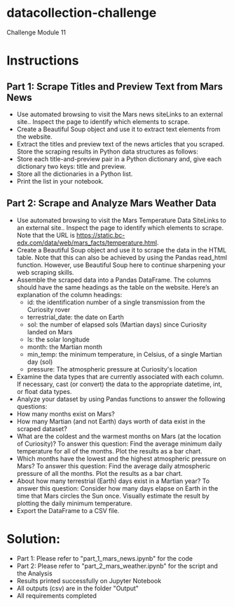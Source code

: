 # datacollection-challenge
Challenge Module 11


# Instructions

## Part 1: Scrape Titles and Preview Text from Mars News

 - Use automated browsing to visit the Mars news siteLinks to an external site.. Inspect the page to identify which elements to scrape.
 - Create a Beautiful Soup object and use it to extract text elements from the website.
 - Extract the titles and preview text of the news articles that you scraped. Store the scraping results in Python data structures as follows:
 - Store each title-and-preview pair in a Python dictionary and, give each dictionary two keys: title and preview.
 - Store all the dictionaries in a Python list.
 - Print the list in your notebook.

## Part 2: Scrape and Analyze Mars Weather Data

 - Use automated browsing to visit the Mars Temperature Data SiteLinks to an external site.. Inspect the page to identify which elements to scrape. Note that the URL is https://static.bc-edx.com/data/web/mars_facts/temperature.html.
 - Create a Beautiful Soup object and use it to scrape the data in the HTML table. Note that this can also be achieved by using the Pandas read_html function. However, use Beautiful Soup here to continue sharpening your web scraping skills.
 - Assemble the scraped data into a Pandas DataFrame. The columns should have the same headings as the table on the website. Here’s an explanation of the column headings:
     - id: the identification number of a single transmission from the Curiosity rover
     - terrestrial_date: the date on Earth
     - sol: the number of elapsed sols (Martian days) since Curiosity landed on Mars
     - ls: the solar longitude
     - month: the Martian month
     - min_temp: the minimum temperature, in Celsius, of a single Martian day (sol)
     - pressure: The atmospheric pressure at Curiosity's location
 - Examine the data types that are currently associated with each column. If necessary, cast (or convert) the data to the appropriate datetime, int, or float data types.
 - Analyze your dataset by using Pandas functions to answer the following questions:
 - How many months exist on Mars?
 - How many Martian (and not Earth) days worth of data exist in the scraped dataset?
 - What are the coldest and the warmest months on Mars (at the location of Curiosity)? To answer this question: Find the average minimum daily temperature for all of the months. Plot the results as a bar chart.
 - Which months have the lowest and the highest atmospheric pressure on Mars? To answer this question: Find the average daily atmospheric pressure of all the months. Plot the results as a bar chart.
 - About how many terrestrial (Earth) days exist in a Martian year? To answer this question: Consider how many days elapse on Earth in the time that Mars circles the Sun once. Visually estimate the result by plotting the daily minimum temperature.
 - Export the DataFrame to a CSV file.

# Solution: 

 - Part 1: Please refer to "part_1_mars_news.ipynb" for the code
 - Part 2: Please refer to "part_2_mars_weather.ipynb" for the script and the Analysis
 - Results printed successfully on Jupyter Notebook
 - All outputs (csv) are in the folder "Output"
 - All requirements completed
